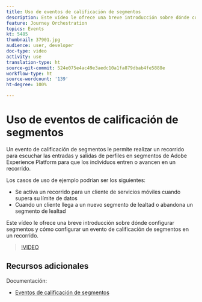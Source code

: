 ```yaml
---
title: Uso de eventos de calificación de segmentos
description: Este vídeo le ofrece una breve introducción sobre dónde configurar segmentos y cómo configurar un evento de calificación de segmentos en un recorrido.
feature: Journey Orchestration
topics: Events
kt: 5485
thumbnail: 37901.jpg
audience: user, developer
doc-type: video
activity: use
translation-type: ht
source-git-commit: 524e075e4ac49e3aedc10a1fa879dbab4fe5888e
workflow-type: ht
source-wordcount: '139'
ht-degree: 100%

---
```



# Uso de eventos de calificación de segmentos

Un evento de calificación de segmentos le permite realizar un recorrido para escuchar las entradas y salidas de perfiles en segmentos de Adobe Experience Platform para que los individuos entren o avancen en un recorrido.

Los casos de uso de ejemplo podrían ser los siguientes:

* Se activa un recorrido para un cliente de servicios móviles cuando supera su límite de datos
* Cuando un cliente llega a un nuevo segmento de lealtad o abandona un segmento de lealtad

Este vídeo le ofrece una breve introducción sobre dónde configurar segmentos y cómo configurar un evento de calificación de segmentos en un recorrido.

>[!VIDEO](https://video.tv.adobe.com/v/37901?quality=12&captions=spa)

## Recursos adicionales

Documentación:

* [Eventos de calificación de segmentos](https://docs.adobe.com/content/help/es-ES/journeys/using/building-journeys/about-journey-building/events-activities/segment-qualification-events.html)
